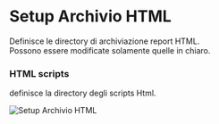 # Setup Archivio HTML

Definisce le directory di archiviazione report HTML.<br />
Possono essere modificate solamente quelle in chiaro.

### HTML scripts

definisce la directory degli scripts Html.

![Setup Archivio HTML](/setup/menu-setup/setup-archivio-html.png)
